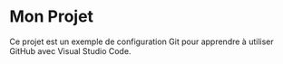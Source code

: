 # Mon Projet
Ce projet est un exemple de configuration Git pour apprendre à utiliser GitHub avec Visual Studio Code.
